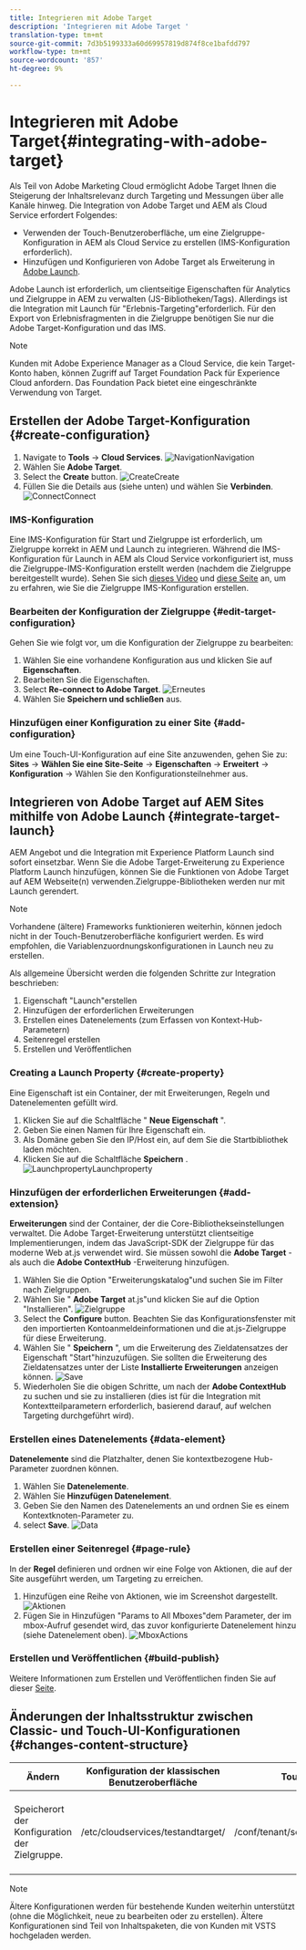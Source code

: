 ```yaml
---
title: Integrieren mit Adobe Target
description: 'Integrieren mit Adobe Target '
translation-type: tm+mt
source-git-commit: 7d3b5199333a60d69957819d874f8ce1bafdd797
workflow-type: tm+mt
source-wordcount: '857'
ht-degree: 9%

---
```



# Integrieren mit Adobe Target{#integrating-with-adobe-target}

Als Teil von Adobe Marketing Cloud ermöglicht Adobe Target Ihnen die Steigerung der Inhaltsrelevanz durch Targeting und Messungen über alle Kanäle hinweg. Die Integration von Adobe Target und AEM als Cloud Service erfordert Folgendes:

* Verwenden der Touch-Benutzeroberfläche, um eine Zielgruppe-Konfiguration in AEM als Cloud Service zu erstellen (IMS-Konfiguration erforderlich).
* Hinzufügen und Konfigurieren von Adobe Target als Erweiterung in [Adobe Launch](https://docs.adobe.com/content/help/en/launch/using/intro/get-started/quick-start.html).

Adobe Launch ist erforderlich, um clientseitige Eigenschaften für Analytics und Zielgruppe in AEM zu verwalten (JS-Bibliotheken/Tags). Allerdings ist die Integration mit Launch für &quot;Erlebnis-Targeting&quot;erforderlich. Für den Export von Erlebnisfragmenten in die Zielgruppe benötigen Sie nur die Adobe Target-Konfiguration und das IMS.

>[!NOTE]
>
>Kunden mit Adobe Experience Manager as a Cloud Service, die kein Target-Konto haben, können Zugriff auf Target Foundation Pack für Experience Cloud anfordern. Das Foundation Pack bietet eine eingeschränkte Verwendung von Target.

## Erstellen der Adobe Target-Konfiguration {#create-configuration}

1. Navigate to **Tools** → **Cloud Services**.
   ![](assets/cloudservice1.png "NavigationNavigation")
2. Wählen Sie **Adobe Target**.
3. Select the **Create** button.
   ![](assets/tenant1.png "CreateCreate")
4. Füllen Sie die Details aus (siehe unten) und wählen Sie **Verbinden**.
   ![](assets/open_screen1.png "ConnectConnect")

### IMS-Konfiguration

Eine IMS-Konfiguration für Start und Zielgruppe ist erforderlich, um Zielgruppe korrekt in AEM und Launch zu integrieren. Während die IMS-Konfiguration für Launch in AEM als Cloud Service vorkonfiguriert ist, muss die Zielgruppe-IMS-Konfiguration erstellt werden (nachdem die Zielgruppe bereitgestellt wurde). Sehen Sie sich [dieses Video](https://helpx.adobe.com/experience-manager/kt/sites/using/aem-sites-target-standard-technical-video-understand.html) und [diese Seite](https://docs.adobe.com/content/help/en/experience-manager-65/administering/integration/integration-ims-adobe-io.html) an, um zu erfahren, wie Sie die Zielgruppe IMS-Konfiguration erstellen.

### Bearbeiten der Konfiguration der Zielgruppe {#edit-target-configuration}

Gehen Sie wie folgt vor, um die Konfiguration der Zielgruppe zu bearbeiten:

1. Wählen Sie eine vorhandene Konfiguration aus und klicken Sie auf **Eigenschaften**.
2. Bearbeiten Sie die Eigenschaften.
3. Select **Re-connect to Adobe Target**.
   ![Erneutes](assets/edit_config_page1.png "Verbinden")
4. Wählen Sie **Speichern und schließen** aus.

### Hinzufügen einer Konfiguration zu einer Site {#add-configuration}

Um eine Touch-UI-Konfiguration auf eine Site anzuwenden, gehen Sie zu: **Sites** → **Wählen Sie eine Site-Seite** → **Eigenschaften** → **Erweitert** → **Konfiguration** → Wählen Sie den Konfigurationsteilnehmer aus.

## Integrieren von Adobe Target auf AEM Sites mithilfe von Adobe Launch {#integrate-target-launch}

AEM Angebot und die Integration mit Experience Platform Launch sind sofort einsetzbar. Wenn Sie die Adobe Target-Erweiterung zu Experience Platform Launch hinzufügen, können Sie die Funktionen von Adobe Target auf AEM Webseite(n) verwenden.Zielgruppe-Bibliotheken werden nur mit Launch gerendert.

>[!NOTE]
>
>Vorhandene (ältere) Frameworks funktionieren weiterhin, können jedoch nicht in der Touch-Benutzeroberfläche konfiguriert werden. Es wird empfohlen, die Variablenzuordnungskonfigurationen in Launch neu zu erstellen.

Als allgemeine Übersicht werden die folgenden Schritte zur Integration beschrieben:

1. Eigenschaft &quot;Launch&quot;erstellen
2. Hinzufügen der erforderlichen Erweiterungen
3. Erstellen eines Datenelements (zum Erfassen von Kontext-Hub-Parametern)
4. Seitenregel erstellen
5. Erstellen und Veröffentlichen

### Creating a Launch Property {#create-property}

Eine Eigenschaft ist ein Container, der mit Erweiterungen, Regeln und Datenelementen gefüllt wird.

1. Klicken Sie auf die Schaltfläche &quot; **Neue Eigenschaft** &quot;.
2. Geben Sie einen Namen für Ihre Eigenschaft ein.
3. Als Domäne geben Sie den IP/Host ein, auf dem Sie die Startbibliothek laden möchten.
4. Klicken Sie auf die Schaltfläche **Speichern** .
   ![](assets/properties_newproperty1.png "LaunchpropertyLaunchproperty")

### Hinzufügen der erforderlichen Erweiterungen {#add-extension}

**Erweiterungen** sind der Container, der die Core-Bibliothekseinstellungen verwaltet. Die Adobe Target-Erweiterung unterstützt clientseitige Implementierungen, indem das JavaScript-SDK der Zielgruppe für das moderne Web at.js verwendet wird. Sie müssen sowohl die **Adobe Target** - als auch die **Adobe ContextHub** -Erweiterung hinzufügen.

1. Wählen Sie die Option &quot;Erweiterungskatalog&quot;und suchen Sie im Filter nach Zielgruppen.
2. Wählen Sie &quot; **Adobe Target** at.js&quot;und klicken Sie auf die Option &quot;Installieren&quot;.
   ![Zielgruppe](assets/search_ext1.png "SearchTarget Search")
3. Select the **Configure** button. Beachten Sie das Konfigurationsfenster mit den importierten Kontoanmeldeinformationen und die at.js-Zielgruppe für diese Erweiterung.
4. Wählen Sie &quot; **Speichern** &quot;, um die Erweiterung des Zieldatensatzes der Eigenschaft &quot;Start&quot;hinzuzufügen. Sie sollten die Erweiterung des Zieldatensatzes unter der Liste **Installierte Erweiterungen** anzeigen können.
   ![Save](assets/configure_extension1.png "ExtensionSave Extension")
5. Wiederholen Sie die obigen Schritte, um nach der **Adobe ContextHub** zu suchen und sie zu installieren (dies ist für die Integration mit Kontextteilparametern erforderlich, basierend darauf, auf welchen Targeting durchgeführt wird).

### Erstellen eines Datenelements {#data-element}

**Datenelemente** sind die Platzhalter, denen Sie kontextbezogene Hub-Parameter zuordnen können.

1. Wählen Sie **Datenelemente**.
2. Wählen Sie **Hinzufügen Datenelement**.
3. Geben Sie den Namen des Datenelements an und ordnen Sie es einem Kontextknoten-Parameter zu.
4. select **Save**.
   ![Data](assets/data_elem1.png "ElementData-Element")

### Erstellen einer Seitenregel {#page-rule}

In der **Regel** definieren und ordnen wir eine Folge von Aktionen, die auf der Site ausgeführt werden, um Targeting zu erreichen.

1. Hinzufügen eine Reihe von Aktionen, wie im Screenshot dargestellt.
   ![Aktionen](assets/rules1.png "Aktionen")
2. Fügen Sie in Hinzufügen &quot;Params to All Mboxes&quot;dem Parameter, der im mbox-Aufruf gesendet wird, das zuvor konfigurierte Datenelement hinzu (siehe Datenelement oben).
   ![](assets/map_data1.png "MboxActions")

### Erstellen und Veröffentlichen {#build-publish}

Weitere Informationen zum Erstellen und Veröffentlichen finden Sie auf dieser [Seite](https://docs.adobe.com/content/help/en/experience-manager-learn/aem-target-tutorial/aem-target-implementation/using-launch-adobe-io.html).

## Änderungen der Inhaltsstruktur zwischen Classic- und Touch-UI-Konfigurationen {#changes-content-structure}

| **Ändern** | **Konfiguration der klassischen Benutzeroberfläche** | **Touch-UI-Konfiguration** | **Folgen** |
|---|---|---|---|
| Speicherort der Konfiguration der Zielgruppe. | /etc/cloudservices/testandtarget/ | /conf/tenant/settings/cloudservices/Zielgruppe | Früher waren unter /etc/cloudservices/testandtarget mehrere Konfigurationen vorhanden, jetzt wird jedoch eine einzelne Konfiguration unter einem Mieter vorhanden sein. |

>[!NOTE]
>
>Ältere Konfigurationen werden für bestehende Kunden weiterhin unterstützt (ohne die Möglichkeit, neue zu bearbeiten oder zu erstellen). Ältere Konfigurationen sind Teil von Inhaltspaketen, die von Kunden mit VSTS hochgeladen werden.
